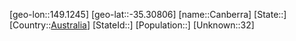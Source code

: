 ﻿---
location: [-35.30806,149.1245]
type: City
tags:
- geo/City


SpocWebEntityId: 35904
isDeleted: false
confidential: public

---
[geo-lon::149.1245]
[geo-lat::-35.30806]
[name::Canberra]
[State::]
[Country::[Australia](geo/Continent/Australia/Australia.md)]
[StateId::]
[Population::]
[Unknown::32]

